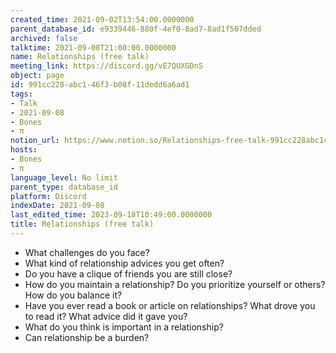 ```yaml
---
created_time: 2021-09-02T13:54:00.0000000
parent_database_id: e9339446-880f-4ef0-8ad7-8ad1f507dded
archived: false
talktime: 2021-09-08T21:00:00.0000000
name: Relationships (free talk)
meeting_link: https://discord.gg/vE7QUXGDnS
object: page
id: 991cc228-abc1-46f3-b08f-11dedd6a6ad1
tags:
- Talk
- 2021-09-08
- Bones
- π
notion_url: https://www.notion.so/Relationships-free-talk-991cc228abc146f3b08f11dedd6a6ad1
hosts:
- Bones
- π
language_level: No limit
parent_type: database_id
platform: Discord
indexDate: 2021-09-08
last_edited_time: 2023-09-18T10:49:00.0000000
title: Relationships (free talk)
---
```



   - What challenges do you face?
   - What kind of relationship advices you get often?
   - Do you have a clique of friends you are still close?
   - How do you maintain a relationship? Do you prioritize yourself or others? How do you balance it?
   - Have you ever read a book or article on relationships? What drove you to read it? What advice did it gave you?
   - What do you think is important in a relationship?
   - Can relationship be a burden?










